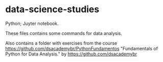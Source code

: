 # data-science-studies

Python; Juyter notebook.

These files contains some commands for data analysis.

Also contains a folder with exercises from the course https://github.com/dsacademybr/PythonFundamentos "Fundamentals of Python for Data Analysis." by https://github.com/dsacademybr

